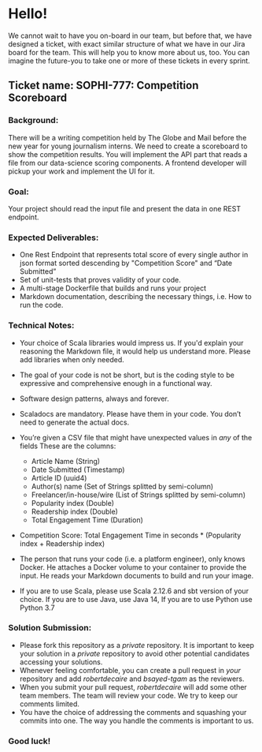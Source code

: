 # Hello!
We cannot wait to have you on-board in our team, but before that, we have designed a ticket, with exact similar structure of what we have in our Jira board for the team. This will help you to know more about us, too. You can imagine the future-you to take one or more of these tickets in every sprint.  
 
 
## Ticket name: SOPHI-777: Competition Scoreboard
 
### Background: 
There will be a writing competition held by The Globe and Mail before the new year for young journalism interns. We need to create a scoreboard to show the competition results. You will implement the API part that reads a file from our data-science scoring components. A frontend developer will pickup your work and implement the UI for it.
 
### Goal: 
Your project should read the input file and present the data in one REST endpoint.
 
### Expected Deliverables:
* One Rest Endpoint that represents total score of every single author in json format sorted descending by "Competition Score" and “Date Submitted”
* Set of unit-tests that proves validity of your code.
* A multi-stage Dockerfile that builds and runs your project
* Markdown documentation, describing the necessary things, i.e. How to run the code.
 
 
### Technical Notes:
* Your choice of Scala libraries would impress us. If you'd explain your reasoning the Markdown file, it would help us understand more. Please add libraries when only needed.
* The goal of your code is not be short, but is the coding style to be expressive and comprehensive enough in a functional way.
* Software design patterns, always and forever.
* Scaladocs are mandatory. Please have them in your code. You don’t need to generate the actual docs.
* You’re given a CSV file that might have unexpected values in _any_ of the fields These are the columns:
  * Article Name (String)
  * Date Submitted (Timestamp)
  * Article ID (uuid4)
  * Author(s) name (Set of Strings splitted by semi-column)
  * Freelancer/in-house/wire (List of Strings  splitted by semi-column)
  * Popularity index (Double)
  * Readership index (Double)
  * Total Engagement Time (Duration)

* Competition Score: Total Engagement Time in seconds * (Popularity index + Readership index)
* The person that runs your code (i.e. a platform engineer), only knows Docker. He attaches a Docker volume to your container to provide the input. He reads your Markdown documents to build and run your image.
* If you are to use Scala, please use Scala 2.12.6 and sbt version of your choice. If you are to use Java, use Java 14, If you are to use Python use Python 3.7
 
 
### Solution Submission:
* Please fork this repository as a _private_ repository. It is important to keep your solution in a _private_ repository to avoid other potential candidates accessing your solutions.
* Whenever feeling comfortable, you can create a pull request in _your_ repository and add *robertdecaire* and *bsayed-tgam* as the reviewers.
* When you submit your pull request, *robertdecaire* will add some other team members. The team will review your code. We try to keep our comments limited.
* You have the choice of addressing the comments and squashing your commits into one. The way you handle the comments is important to us.
 
### Good luck!
